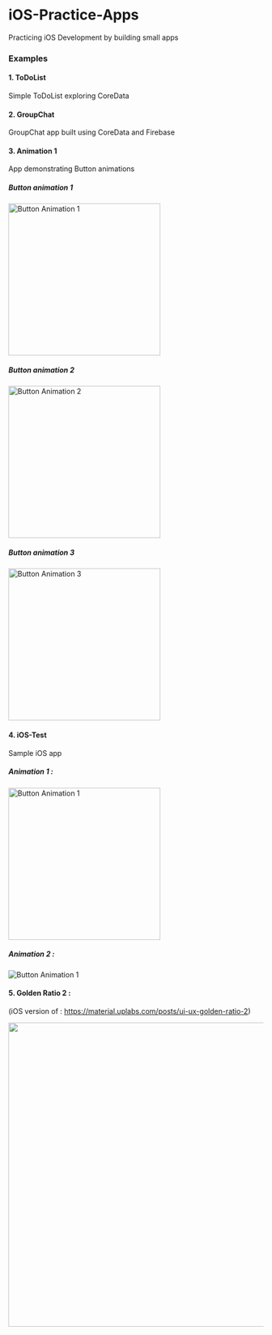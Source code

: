 # iOS-Practice-Apps
Practicing iOS Development by building small apps

### Examples

#### 1. ToDoList
Simple ToDoList exploring CoreData 

#### 2. GroupChat
GroupChat app built using CoreData and Firebase

#### 3. Animation 1
App demonstrating Button animations

##### Button animation 1

<Img alt="Button Animation 1" width="300px" src="https://github.com/SanjithKanagavel/iOS-Practice-Apps/blob/master/Animation1/Animation%201/Gifs/animation1.gif"/>

##### Button animation 2

<Img alt="Button Animation 2" width="300px" src="https://github.com/SanjithKanagavel/iOS-Practice-Apps/blob/master/Animation1/Animation%201/Gifs/animation2.gif"/>

##### Button animation 3

<Img alt="Button Animation 3" width="300px" src="https://github.com/SanjithKanagavel/iOS-Practice-Apps/blob/master/Animation1/Animation%201/Gifs/animation3.gif"/>


#### 4. iOS-Test
Sample iOS app

##### Animation 1 :

<Img alt="Button Animation 1" width="300px" src="https://github.com/SanjithKanagavel/iOS-Practice-Apps/blob/master/iOS-Test/Gifs/animation1.gif"/>

##### Animation 2 :

<Img alt="Button Animation 1" src="https://github.com/SanjithKanagavel/iOS-Practice-Apps/blob/master/iOS-Test/Gifs/animation2.gif"/>


#### 5. Golden Ratio 2 : 
(iOS version of : https://material.uplabs.com/posts/ui-ux-golden-ratio-2)

<img alt="" width="600px" src="https://github.com/SanjithKanagavel/iOS-Practice-Apps/blob/master/Golden%20Ratio%202/Golden%20Ratio%202/preview%20(1).gif"/>
